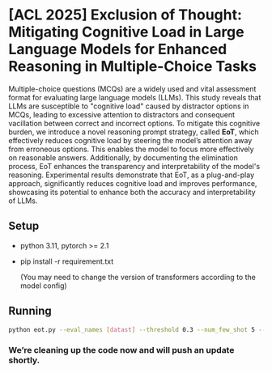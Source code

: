 # [ACL 2025] Exclusion of Thought: Mitigating Cognitive Load in Large Language Models for Enhanced Reasoning in Multiple-Choice Tasks



Multiple-choice questions (MCQs) are a widely used and vital assessment format for evaluating large language models (LLMs). This study reveals that LLMs are susceptible to "cognitive load" caused by distractor options in MCQs, leading to excessive attention to distractors and consequent vacillation between correct and incorrect options. To mitigate this cognitive burden, we introduce a novel reasoning prompt strategy, called **EoT**, which effectively reduces cognitive load by steering the model’s attention away from erroneous options. This enables the model to focus more effectively on reasonable answers. Additionally, by documenting the elimination process, EoT enhances the transparency and interpretability of the model's reasoning. Experimental results demonstrate that EoT, as a plug-and-play approach, significantly reduces cognitive load and improves performance, showcasing its potential to enhance both the accuracy and interpretability of LLMs. 





## Setup

- python 3.11, pytorch >= 2.1

- pip install -r requirement.txt

  (You may need to change the version of transformers according to the model config)

## Running



```bash
python eot.py --eval_names [datast] --threshold 0.3 --num_few_shot 5 --prompt_type standard --p 2
```



### We’re cleaning up the code now and will push an update shortly.

